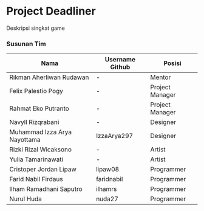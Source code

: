 # Project Deadliner


Deskripsi singkat game


### Susunan Tim

Nama            | Username Github | Posisi
----------------|-----------------|-----------
Rikman Aherliwan Rudawan | - | Mentor
Felix Palestio Pogy | - | Project Manager
Rahmat Eko Putranto | - | Project Manager
Navyll Rizqrabani | - | Designer
Muhammad Izza Arya Nayottama | IzzaArya297 | Designer
Rizki Rizal Wicaksono | - | Artist
Yulia Tamarinawati | - | Artist
Cristoper Jordan Lipaw | lipaw08 | Programmer
Farid Nabil Firdaus | faridnabil | Programmer
Ilham Ramadhani Saputro | ilhamrs    | Programmer
Nurul Huda | nuda27 | Programmer

